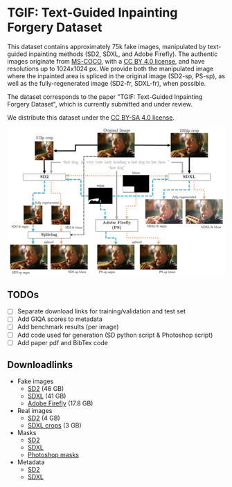 # TGIF: Text-Guided Inpainting Forgery Dataset

This dataset contains approximately 75k fake images, manipulated by text-guided inpainting methods (SD2, SDXL, and Adobe Firefly).
The authentic images originate from [MS-COCO](https://cocodataset.org/), with a [CC BY 4.0 license](https://creativecommons.org/licenses/by/4.0/), and have resolutions up to 1024x1024 px.
We provide both the manipulated image where the inpainted area is spliced in the original image (SD2-sp, PS-sp), as well as the fully-regenerated image (SD2-fr, SDXL-fr), when possible.

The dataset corresponds to the paper "TGIF: Text-Guided Inpainting Forgery Dataset", which is currently submitted and under review.

We distribute this dataset under the [CC BY-SA 4.0 license](https://creativecommons.org/licenses/by-sa/4.0/).

![TGIF Creation](./readme-images/TGIF_diagram.png)

## TODOs
- [ ] Separate download links for training/validation and test set
- [ ] Add GIQA scores to metadata
- [ ] Add benchmark results (per image)
- [ ] Add code used for generation (SD python script & Photoshop script)
- [ ] Add paper pdf and BibTex code

## Downloadlinks
* Fake images
  * [SD2](https://cloud.ilabt.imec.be/index.php/s/LketizMaLoKBdaH) (46 GB)
  * [SDXL](https://cloud.ilabt.imec.be/index.php/s/3HipNJHob2WyZaW) (41 GB)
  * [Adobe Firefly](https://cloud.ilabt.imec.be/index.php/s/R7dgjNg4tNWEybR) (17.8 GB)
* Real images
  * [SD2](https://cloud.ilabt.imec.be/index.php/s/naMSpLxEd9fMqyR) (4 GB)
  * [SDXL crops](https://cloud.ilabt.imec.be/index.php/s/nf7am5P5tCC7Xjf) (3 GB)
* Masks
  * [SD2](https://cloud.ilabt.imec.be/index.php/s/HHo8bj4xdrcDb3Q)
  * [SDXL](https://cloud.ilabt.imec.be/index.php/s/mTzPq5KM64WcHg6)
  * [Photoshop masks](https://cloud.ilabt.imec.be/index.php/s/LEid5QGPzfHTaKg)
* Metadata
  * [SD2](https://cloud.ilabt.imec.be/index.php/s/PBezTRictoX3iLa])
  * [SDXL](https://cloud.ilabt.imec.be/index.php/s/DXEq5s5dY77Bm7D)

